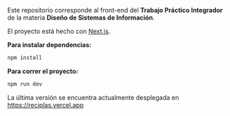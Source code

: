Este repositorio corresponde al front-end del **Trabajo Práctico Integrador** de la materia **Diseño de Sistemas de Información**.

El proyecto está hecho con [Next.js](https://nextjs.org/).

**Para instalar dependencias:**
```bash
npm install
```
**Para correr el proyecto:**
```bash
npm run dev
```

La última versión se encuentra actualmente desplegada en https://reciplas.vercel.app
